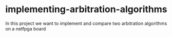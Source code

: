 # implementing-arbitration-algorithms
In this project we want to implement and compare two arbitration algorithms on a netfpga board
